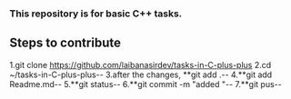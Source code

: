 ### This repository is for basic C++ tasks.
## Steps to contribute
1.git clone https://github.com/laibanasirdev/tasks-in-C-plus-plus
2.cd ~/tasks-in-C-plus-plus--
3.after the changes, **git add .--
4.**git add Readme.md-- 
5.**git status--
6.**git commit -m "added "--
7.**git pus--



